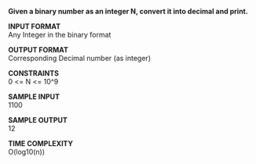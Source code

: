 **Given a binary number as an integer N, convert it into decimal and print.**

**INPUT FORMAT** \
Any Integer in the binary format

**OUTPUT FORMAT** \
Corresponding Decimal number (as integer)

**CONSTRAINTS** \
0 <= N <= 10^9

**SAMPLE INPUT** \
1100

**SAMPLE OUTPUT** \
12

**TIME COMPLEXITY** \
O(log10(n))